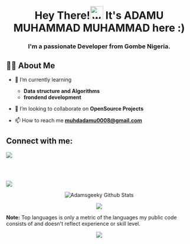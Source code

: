 <h1 align="center">Hey There!<img alt="wave" src="https://emojis.slackmojis.com/emojis/images/1588177020/8809/wave_hello.gif?1588177020" width="35"> It's ADAMU MUHAMMAD MUHAMMAD here :) </h1>
<h3 align="center">I'm a passionate Developer from Gombe Nigeria.</h3>

## 🙋‍♂️ About Me

- 🌱 I’m currently learning
  -  **Data structure and Algorithms**
  -  **frondend development**

- 👯 I’m looking to collaborate on **OpenSource Projects**

- 📫 How to reach me **muhdadamu0008@gmail.com**
## Connect with me:
<p align="left">
<a href = "https://www.linkedin.com/in/adamu-muhammad-muhammad-13456b190/"><img src="https://img.icons8.com/fluent/48/000000/linkedin.png"/></a>
</p>
<br/>

<br/>



![](https://activity-graph.herokuapp.com/graph?username=Adamsgeeky&theme=react-dark&hide_border=true&area=true)
<br/>
<p align="center"><img src="https://github-readme-streak-stats.herokuapp.com/?user=AdamsGeeky&theme=radical" alt="Adamsgeeky Github Stats" />
  </p>
  <p align="center">
  <img src="https://github-readme-stats.vercel.app/api?username=AdamsGeeky&count_private=true&theme=radical"/>
</p>
<b>Note:</b> Top languages is only a metric of the languages my public code consists of and doesn't reflect experience or skill level.
<p align="center">
  <img src ="https://github-readme-stats.vercel.app/api/top-langs/?username=AdamsGeeky&theme=radical&hide=jupyter%20notebook&layout=compact&langs_count=10">
</p>
<!--
**AdamsGeeky/AdamsGeeky** is a ✨ _special_ ✨ repository because its `README.md` (this file) appears on your GitHub profile.

Here are some ideas to get you started:

- 🔭 I’m currently working on ...
- 🌱 I’m currently learning ...
- 👯 I’m looking to collaborate on ...
- 🤔 I’m looking for help with ...
- 💬 Ask me about ...
- 📫 How to reach me: ...
- 😄 Pronouns: ...
- ⚡ Fun fact: ...
-->
<p align="center"> 
  Visitor count<br>
  <img src="https://profile-counter.glitch.me/AdamsGeeky/count.svg" />
</p>

<!-- [Geek Innovative tech](https://www.youtube.com/watch?v=dDiVlC7oRrI&list=PL1tNMhAqE_3bom_21T-O3o8r9D2v4X_gr&index=2) -->